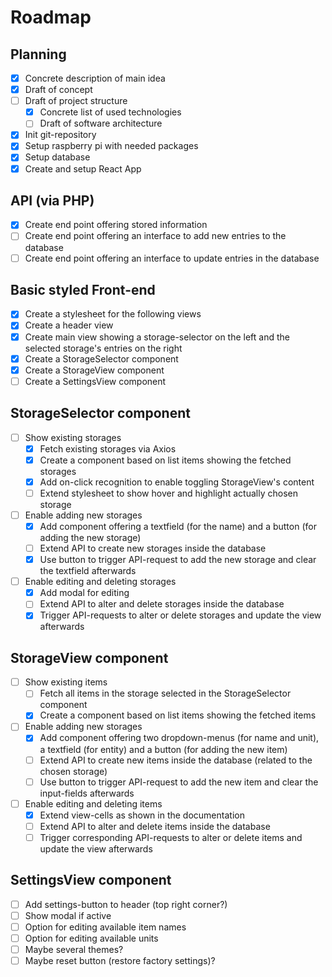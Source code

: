 # Roadmap
## Planning
- [x] Concrete description of main idea
- [x] Draft of concept
- [ ] Draft of project structure
  - [x] Concrete list of used technologies
  - [ ] Draft of software architecture
- [x] Init git-repository
- [x] Setup raspberry pi with needed packages
- [x] Setup database
- [x] Create and setup React App

## API (via PHP)
- [x] Create end point offering stored information
- [ ] Create end point offering an interface to add new entries to the database
- [ ] Create end point offering an interface to update entries in the database

## Basic styled Front-end
- [x] Create a stylesheet for the following views
- [x] Create a header view
- [x] Create main view showing a storage-selector on the left and the selected storage's entries on the right
- [x] Create a StorageSelector component
- [x] Create a StorageView component
- [ ] Create a SettingsView component

## StorageSelector component
- [ ] Show existing storages
  - [x] Fetch existing storages via Axios
  - [x] Create a component based on list items showing the fetched storages
  - [x] Add on-click recognition to enable toggling StorageView's content
  - [ ] Extend stylesheet to show hover and highlight actually chosen storage
- [ ] Enable adding new storages
  - [x] Add component offering a textfield (for the name) and a button (for adding the new storage)
  - [ ] Extend API to create new storages inside the database
  - [x] Use button to trigger API-request to add the new storage and clear the textfield afterwards
- [ ] Enable editing and deleting storages
  - [x] Add modal for editing
  - [ ] Extend API to alter and delete storages inside the database
  - [x] Trigger API-requests to alter or delete storages and update the view afterwards

## StorageView component
- [ ] Show existing items
  - [ ] Fetch all items in the storage selected in the StorageSelector component
  - [x] Create a component based on list items showing the fetched items
- [ ] Enable adding new storages
  - [x] Add component offering two dropdown-menus (for name and unit), a textfield (for entity) and a button (for adding the new item)
  - [ ] Extend API to create new items inside the database (related to the chosen storage)
  - [ ] Use button to trigger API-request to add the new item and clear the input-fields afterwards
- [ ] Enable editing and deleting items
  - [x] Extend view-cells as shown in the documentation
  - [ ] Extend API to alter and delete items inside the database
  - [ ] Trigger corresponding API-requests to alter or delete items and update the view afterwards

## SettingsView component
- [ ] Add settings-button to header (top right corner?)
- [ ] Show modal if active
- [ ] Option for editing available item names
- [ ] Option for editing available units
- [ ] Maybe several themes?
- [ ] Maybe reset button (restore factory settings)?
